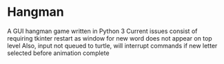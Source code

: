 # Hangman
A GUI hangman game written in Python 3
Current issues consist of requiring tkinter restart as window for new word does not appear on top level
Also, input not queued to turtle, will interrupt commands if new letter selected before animation complete
